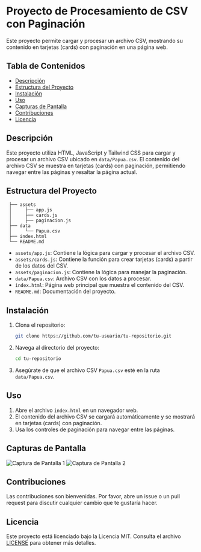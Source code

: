 # Proyecto de Procesamiento de CSV con Paginación

Este proyecto permite cargar y procesar un archivo CSV, mostrando su contenido en tarjetas (cards) con paginación en una página web.

## Tabla de Contenidos

- [Descripción](#descripción)
- [Estructura del Proyecto](#estructura-del-proyecto)
- [Instalación](#instalación)
- [Uso](#uso)
- [Capturas de Pantalla](#capturas-de-pantalla)
- [Contribuciones](#contribuciones)
- [Licencia](#licencia)

## Descripción

Este proyecto utiliza HTML, JavaScript y Tailwind CSS para cargar y procesar un archivo CSV ubicado en `data/Papua.csv`. El contenido del archivo CSV se muestra en tarjetas (cards) con paginación, permitiendo navegar entre las páginas y resaltar la página actual.

## Estructura del Proyecto
    
     ├── assets     
     │     ├── app.js     
     │     ├── cards.js   
     │     ├── paginacion.js
     ├── data 
     │     └── Papua.csv 
     ├── index.html
     └── README.md



- `assets/app.js`: Contiene la lógica para cargar y procesar el archivo CSV.
- `assets/cards.js`: Contiene la función para crear tarjetas (cards) a partir de los datos del CSV.
- `assets/paginacion.js`: Contiene la lógica para manejar la paginación.
- `data/Papua.csv`: Archivo CSV con los datos a procesar.
- `index.html`: Página web principal que muestra el contenido del CSV.
- `README.md`: Documentación del proyecto.

## Instalación

1. Clona el repositorio:
    ```bash
    git clone https://github.com/tu-usuario/tu-repositorio.git
    ```

2. Navega al directorio del proyecto:
    ```bash
    cd tu-repositorio
    ```

3. Asegúrate de que el archivo CSV `Papua.csv` esté en la ruta `data/Papua.csv`.

## Uso

1. Abre el archivo `index.html` en un navegador web.
2. El contenido del archivo CSV se cargará automáticamente y se mostrará en tarjetas (cards) con paginación.
3. Usa los controles de paginación para navegar entre las páginas.

## Capturas de Pantalla

![Captura de Pantalla 1](ruta/a/captura1.png)
![Captura de Pantalla 2](ruta/a/captura2.png)

## Contribuciones

Las contribuciones son bienvenidas. Por favor, abre un issue o un pull request para discutir cualquier cambio que te gustaría hacer.

## Licencia

Este proyecto está licenciado bajo la Licencia MIT. Consulta el archivo [LICENSE](LICENSE) para obtener más detalles.